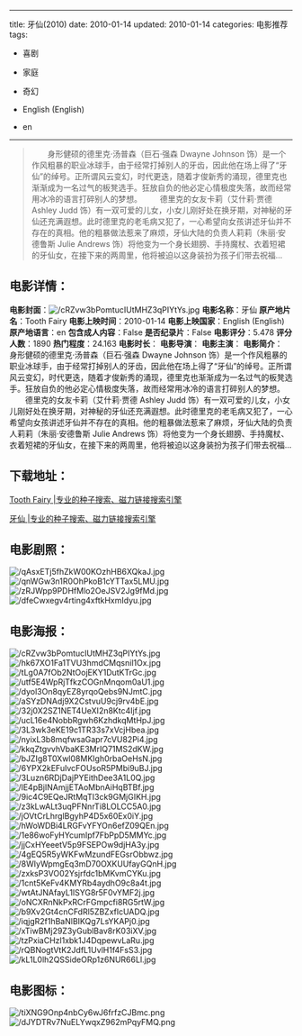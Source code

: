 
---
title: 牙仙(2010)
date: 2010-01-14
updated: 2010-01-14
categories: 电影推荐
tags:
- 喜剧
- 家庭
- 奇幻

- English (English)
- en
---


> 　　身形健硕的德里克·汤普森（巨石·强森 Dwayne Johnson 饰）是一个作风粗暴的职业冰球手，由于经常打掉别人的牙齿，因此他在场上得了“牙仙”的绰号。正所谓风云变幻，时代更迭，随着才俊新秀的涌现，德里克也渐渐成为一名过气的板凳选手。狂放自负的他必定心情极度失落，故而经常用冰冷的语言打碎别人的梦想。  　　德里克的女友卡莉（艾什莉·贾德 Ashley Judd 饰）有一双可爱的儿女，小女儿刚好处在换牙期，对神秘的牙仙还充满遐想。此时德里克的老毛病又犯了，一心希望向女孩讲述牙仙并不存在的真相。他的粗暴做法惹来了麻烦，牙仙大陆的负责人莉莉（朱丽·安德鲁斯 Julie Andrews 饰）将他变为一个身长翅膀、手持魔杖、衣着短裙的牙仙女，在接下来的两周里，他将被迫以这身装扮为孩子们带去祝福…

## **电影详情**：

**电影封面**：<img src="https://image.tmdb.org/t/p/w200/cRZvw3bPomtucIUtMHZ3qPIYtYs.jpg" alt="/cRZvw3bPomtucIUtMHZ3qPIYtYs.jpg" title="/cRZvw3bPomtucIUtMHZ3qPIYtYs.jpg">
**电影名称**：牙仙
**原产地片名**：Tooth Fairy
**电影上映时间**：2010-01-14
**电影上映国家**：English (English)
**原产地语言**：en
**包含成人内容**：False
**是否纪录片**：False
**电影评分**：5.478
**评分人数**：1890
**热门程度**：24.163
**电影时长**：
**电影导演**：
**电影主演**：
**电影简介**：　　身形健硕的德里克·汤普森（巨石·强森 Dwayne Johnson 饰）是一个作风粗暴的职业冰球手，由于经常打掉别人的牙齿，因此他在场上得了“牙仙”的绰号。正所谓风云变幻，时代更迭，随着才俊新秀的涌现，德里克也渐渐成为一名过气的板凳选手。狂放自负的他必定心情极度失落，故而经常用冰冷的语言打碎别人的梦想。  　　德里克的女友卡莉（艾什莉·贾德 Ashley Judd 饰）有一双可爱的儿女，小女儿刚好处在换牙期，对神秘的牙仙还充满遐想。此时德里克的老毛病又犯了，一心希望向女孩讲述牙仙并不存在的真相。他的粗暴做法惹来了麻烦，牙仙大陆的负责人莉莉（朱丽·安德鲁斯 Julie Andrews 饰）将他变为一个身长翅膀、手持魔杖、衣着短裙的牙仙女，在接下来的两周里，他将被迫以这身装扮为孩子们带去祝福…

## **下载地址**：
[Tooth Fairy |专业的种子搜索、磁力链接搜索引擎](https://movie.amd794.com:2083/?search=Tooth%20Fairy&ordering=&mode=match_phrase&page_size=10&page=1)

[牙仙 |专业的种子搜索、磁力链接搜索引擎](https://movie.amd794.com:2083/?search=%E7%89%99%E4%BB%99&ordering=&mode=match_phrase&page_size=10&page=1)
 

## **电影剧照**：
<img src="https://image.tmdb.org/t/p/original/qAsxETj5fhZkW00KOzhHB6XQkaJ.jpg" alt="/qAsxETj5fhZkW00KOzhHB6XQkaJ.jpg" title="/qAsxETj5fhZkW00KOzhHB6XQkaJ.jpg"><img src="https://image.tmdb.org/t/p/original/qnWGw3n1R0OhPkoB1cYTTax5LMU.jpg" alt="/qnWGw3n1R0OhPkoB1cYTTax5LMU.jpg" title="/qnWGw3n1R0OhPkoB1cYTTax5LMU.jpg"><img src="https://image.tmdb.org/t/p/original/zRJWpp9PDHfMlo2OeJSV2Jg9fMd.jpg" alt="/zRJWpp9PDHfMlo2OeJSV2Jg9fMd.jpg" title="/zRJWpp9PDHfMlo2OeJSV2Jg9fMd.jpg"><img src="https://image.tmdb.org/t/p/original/dfeCwxegv4rting4xftkHxmIdyu.jpg" alt="/dfeCwxegv4rting4xftkHxmIdyu.jpg" title="/dfeCwxegv4rting4xftkHxmIdyu.jpg">

## **电影海报**：
<img src="https://image.tmdb.org/t/p/original/cRZvw3bPomtucIUtMHZ3qPIYtYs.jpg" alt="/cRZvw3bPomtucIUtMHZ3qPIYtYs.jpg" title="/cRZvw3bPomtucIUtMHZ3qPIYtYs.jpg"><img src="https://image.tmdb.org/t/p/original/hk67XO1Fa1TVU3hmdCMqsnil1Ox.jpg" alt="/hk67XO1Fa1TVU3hmdCMqsnil1Ox.jpg" title="/hk67XO1Fa1TVU3hmdCMqsnil1Ox.jpg"><img src="https://image.tmdb.org/t/p/original/tLg0A7fOb2NtOojEKY1DutKTrGc.jpg" alt="/tLg0A7fOb2NtOojEKY1DutKTrGc.jpg" title="/tLg0A7fOb2NtOojEKY1DutKTrGc.jpg"><img src="https://image.tmdb.org/t/p/original/utf5E4WpRjTfkzCOGnMnqom0aU1.jpg" alt="/utf5E4WpRjTfkzCOGnMnqom0aU1.jpg" title="/utf5E4WpRjTfkzCOGnMnqom0aU1.jpg"><img src="https://image.tmdb.org/t/p/original/dyol3On8qyEZ8yrqoQebs9NJmtC.jpg" alt="/dyol3On8qyEZ8yrqoQebs9NJmtC.jpg" title="/dyol3On8qyEZ8yrqoQebs9NJmtC.jpg"><img src="https://image.tmdb.org/t/p/original/aSYzDNAdj9X2CstvuU9cj9rv4bE.jpg" alt="/aSYzDNAdj9X2CstvuU9cj9rv4bE.jpg" title="/aSYzDNAdj9X2CstvuU9cj9rv4bE.jpg"><img src="https://image.tmdb.org/t/p/original/32j0X2SZ1NET4UeXI2n8Ktc4Ijf.jpg" alt="/32j0X2SZ1NET4UeXI2n8Ktc4Ijf.jpg" title="/32j0X2SZ1NET4UeXI2n8Ktc4Ijf.jpg"><img src="https://image.tmdb.org/t/p/original/ucL16e4NobbRgwh6KzhdkqMtHpJ.jpg" alt="/ucL16e4NobbRgwh6KzhdkqMtHpJ.jpg" title="/ucL16e4NobbRgwh6KzhdkqMtHpJ.jpg"><img src="https://image.tmdb.org/t/p/original/3L3wk3eKE19c1TR33s7xVcjHbea.jpg" alt="/3L3wk3eKE19c1TR33s7xVcjHbea.jpg" title="/3L3wk3eKE19c1TR33s7xVcjHbea.jpg"><img src="https://image.tmdb.org/t/p/original/nyixL3b8mqfwsaGapr7cVU82Pi4.jpg" alt="/nyixL3b8mqfwsaGapr7cVU82Pi4.jpg" title="/nyixL3b8mqfwsaGapr7cVU82Pi4.jpg"><img src="https://image.tmdb.org/t/p/original/kkqZtgvvhVbaKE3MrIQ71MS2dKW.jpg" alt="/kkqZtgvvhVbaKE3MrIQ71MS2dKW.jpg" title="/kkqZtgvvhVbaKE3MrIQ71MS2dKW.jpg"><img src="https://image.tmdb.org/t/p/original/bJZIg8T0Xwl08MKIgh0rbaOeHsN.jpg" alt="/bJZIg8T0Xwl08MKIgh0rbaOeHsN.jpg" title="/bJZIg8T0Xwl08MKIgh0rbaOeHsN.jpg"><img src="https://image.tmdb.org/t/p/original/6YPX2kEFuIvcFOUsoR5PMbi9uBJ.jpg" alt="/6YPX2kEFuIvcFOUsoR5PMbi9uBJ.jpg" title="/6YPX2kEFuIvcFOUsoR5PMbi9uBJ.jpg"><img src="https://image.tmdb.org/t/p/original/3Luzn6RDjDajPYEithDee3A1L0Q.jpg" alt="/3Luzn6RDjDajPYEithDee3A1L0Q.jpg" title="/3Luzn6RDjDajPYEithDee3A1L0Q.jpg"><img src="https://image.tmdb.org/t/p/original/lE4pBjINAmjjETAoMbnAiHqBTBf.jpg" alt="/lE4pBjINAmjjETAoMbnAiHqBTBf.jpg" title="/lE4pBjINAmjjETAoMbnAiHqBTBf.jpg"><img src="https://image.tmdb.org/t/p/original/9ic4C9EQeJRtMqTI3ck9GMjGIKH.jpg" alt="/9ic4C9EQeJRtMqTI3ck9GMjGIKH.jpg" title="/9ic4C9EQeJRtMqTI3ck9GMjGIKH.jpg"><img src="https://image.tmdb.org/t/p/original/z3kLwALt3uqPFNnrTi8LOLCC5A0.jpg" alt="/z3kLwALt3uqPFNnrTi8LOLCC5A0.jpg" title="/z3kLwALt3uqPFNnrTi8LOLCC5A0.jpg"><img src="https://image.tmdb.org/t/p/original/jOVtCrLhrglBgyhP4D5x60Ex0iY.jpg" alt="/jOVtCrLhrglBgyhP4D5x60Ex0iY.jpg" title="/jOVtCrLhrglBgyhP4D5x60Ex0iY.jpg"><img src="https://image.tmdb.org/t/p/original/hWoWDBi4LRGFvYFYOn6efZ09QEn.jpg" alt="/hWoWDBi4LRGFvYFYOn6efZ09QEn.jpg" title="/hWoWDBi4LRGFvYFYOn6efZ09QEn.jpg"><img src="https://image.tmdb.org/t/p/original/1e86woFyHYcumIpf7FbPpD5MMYc.jpg" alt="/1e86woFyHYcumIpf7FbPpD5MMYc.jpg" title="/1e86woFyHYcumIpf7FbPpD5MMYc.jpg"><img src="https://image.tmdb.org/t/p/original/jjCxHYeeetV5p9FSEPOw9djHA3y.jpg" alt="/jjCxHYeeetV5p9FSEPOw9djHA3y.jpg" title="/jjCxHYeeetV5p9FSEPOw9djHA3y.jpg"><img src="https://image.tmdb.org/t/p/original/4gEQ5R5yWKFwMzundFEGsrObbwz.jpg" alt="/4gEQ5R5yWKFwMzundFEGsrObbwz.jpg" title="/4gEQ5R5yWKFwMzundFEGsrObbwz.jpg"><img src="https://image.tmdb.org/t/p/original/8WIyWpmgEq3mD70OXKUUfayGQnH.jpg" alt="/8WIyWpmgEq3mD70OXKUUfayGQnH.jpg" title="/8WIyWpmgEq3mD70OXKUUfayGQnH.jpg"><img src="https://image.tmdb.org/t/p/original/zxksP3VO02Ysjrfdc1bMKvmCYKu.jpg" alt="/zxksP3VO02Ysjrfdc1bMKvmCYKu.jpg" title="/zxksP3VO02Ysjrfdc1bMKvmCYKu.jpg"><img src="https://image.tmdb.org/t/p/original/1cnt5KeFv4KMYRb4aydhO9c8a4t.jpg" alt="/1cnt5KeFv4KMYRb4aydhO9c8a4t.jpg" title="/1cnt5KeFv4KMYRb4aydhO9c8a4t.jpg"><img src="https://image.tmdb.org/t/p/original/wtAtJNAfayL1lSYG8r5F0vYMF2j.jpg" alt="/wtAtJNAfayL1lSYG8r5F0vYMF2j.jpg" title="/wtAtJNAfayL1lSYG8r5F0vYMF2j.jpg"><img src="https://image.tmdb.org/t/p/original/oNCXRnNkPxRCrFGmpcfi8RG5rtW.jpg" alt="/oNCXRnNkPxRCrFGmpcfi8RG5rtW.jpg" title="/oNCXRnNkPxRCrFGmpcfi8RG5rtW.jpg"><img src="https://image.tmdb.org/t/p/original/b9Xv2Gt4cnCFdRl5ZBZxflcUADQ.jpg" alt="/b9Xv2Gt4cnCFdRl5ZBZxflcUADQ.jpg" title="/b9Xv2Gt4cnCFdRl5ZBZxflcUADQ.jpg"><img src="https://image.tmdb.org/t/p/original/iqjgR2f1hBaNlBIKQg7LsYKAPj0.jpg" alt="/iqjgR2f1hBaNlBIKQg7LsYKAPj0.jpg" title="/iqjgR2f1hBaNlBIKQg7LsYKAPj0.jpg"><img src="https://image.tmdb.org/t/p/original/xTiwBMj29Z3yGublBav8rK03iXV.jpg" alt="/xTiwBMj29Z3yGublBav8rK03iXV.jpg" title="/xTiwBMj29Z3yGublBav8rK03iXV.jpg"><img src="https://image.tmdb.org/t/p/original/tzPxiaCHzl1xbk1J4DqpewvLaRu.jpg" alt="/tzPxiaCHzl1xbk1J4DqpewvLaRu.jpg" title="/tzPxiaCHzl1xbk1J4DqpewvLaRu.jpg"><img src="https://image.tmdb.org/t/p/original/rQBNogtVtK2JdfL1UvlH1f4FsS3.jpg" alt="/rQBNogtVtK2JdfL1UvlH1f4FsS3.jpg" title="/rQBNogtVtK2JdfL1UvlH1f4FsS3.jpg"><img src="https://image.tmdb.org/t/p/original/kL1L0lh2QSSideORp1z6NUR66Ll.jpg" alt="/kL1L0lh2QSSideORp1z6NUR66Ll.jpg" title="/kL1L0lh2QSSideORp1z6NUR66Ll.jpg">

## **电影图标**：
<img src="https://image.tmdb.org/t/p/original/tiXNG9Onp4nbCy6wJ6frfzCJBmc.png" alt="/tiXNG9Onp4nbCy6wJ6frfzCJBmc.png" title="/tiXNG9Onp4nbCy6wJ6frfzCJBmc.png"><img src="https://image.tmdb.org/t/p/original/dJYDTRv7NuELYwqxZ962mPqyFMQ.png" alt="/dJYDTRv7NuELYwqxZ962mPqyFMQ.png" title="/dJYDTRv7NuELYwqxZ962mPqyFMQ.png">
